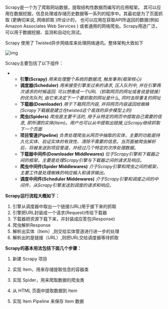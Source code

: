 Scrapy是一个为了爬取网站数据，提取结构性数据而编写的应用框架。 其可以应用在数据挖掘，信息处理或存储历史数据等一系列的程序中。其最初是为了页面抓取 (更确切来说, 网络抓取 )所设计的， 也可以应用在获取API所返回的数据(例如 Amazon Associates Web Services ) 或者通用的网络爬虫。Scrapy用途广泛，可以用于数据挖掘、监测和自动化测试。

Scrapy 使用了 Twisted异步网络库来处理网络通讯。整体架构大致如下

![img](https://images2015.cnblogs.com/blog/931154/201703/931154-20170314141524729-978666187.png)

 

Scrapy主要包括了以下组件：

- - **引擎(Scrapy)**
    *用来处理整个系统的数据流, 触发事务(框架核心)*
  - **调度器(Scheduler)**
    *用来接受引擎发过来的请求, 压入队列中, 并在引擎再次请求的时候返回. 可以想像成一个URL（抓取网页的网址或者说是链接）的优先队列, 由它来决定下一个要抓取的网址是什么, 同时去除重复的网址*
  - **下载器(Downloader)**
    *用于下载网页内容, 并将网页内容返回给蜘蛛(Scrapy下载器是建立在twisted这个高效的异步模型上的)*
  - **爬虫(Spiders)**
    *爬虫是主要干活的, 用于从特定的网页中提取自己需要的信息, 即所谓的实体(Item)。用户也可以从中提取出链接,让Scrapy继续抓取下一个页面*
  - **项目管道(Pipeline)**
    *负责处理爬虫从网页中抽取的实体，主要的功能是持久化实体、验证实体的有效性、清除不需要的信息。当页面被爬虫解析后，将被发送到项目管道，并经过几个特定的次序处理数据。*
  - **下载器中间件(Downloader Middlewares)**
    *位于Scrapy引擎和下载器之间的框架，主要是处理Scrapy引擎与下载器之间的请求及响应。*
  - **爬虫中间件(Spider Middlewares)**
    *介于Scrapy引擎和爬虫之间的框架，主要工作是处理蜘蛛的响应输入和请求输出。*
  - **调度中间件(Scheduler Middewares)**
    *介于Scrapy引擎和调度之间的中间件，从Scrapy引擎发送到调度的请求和响应。*

**Scrapy运行流程大概如下：**

1. 引擎从调度器中取出一个链接(URL)用于接下来的抓取
2. 引擎把URL封装成一个请求(Request)传给下载器
3. 下载器把资源下载下来，并封装成应答包(Response)
4. 爬虫解析Response
5. 解析出实体（Item）,则交给实体管道进行进一步的处理
6. 解析出的是链接（URL）,则把URL交给调度器等待抓取

**Scrapy的基本用法包括下面几个步骤：**

1. 新建 Scrapy 项目

2. 实现 Item，用来存储提取信息的容器类
3. 实现 Spider，用来爬取数据的爬虫类
4. 从 HTML 页面中提取数据到 Item
5. 实现 Item Pipeline 来保存 Item 数据

 
